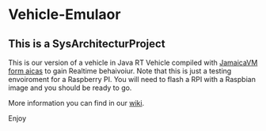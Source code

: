 # Vehicle-Emulaor
## This is a SysArchitecturProject

This is our version of a vehicle in Java RT Vehicle compiled with [JamaicaVM form aicas](https://www.aicas.com/cms/) to gain Realtime behaivoiur. Note that this is just a testing envoiroment for a Raspberry PI. You will need to flash a RPI with a Raspbian image and you should be ready to go.

More information you can find in our [wiki](https://github.com/DerZwergGimli/SysArchitecturProject/wiki).

Enjoy
